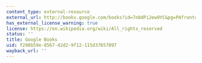```yaml
---
content_type: external-resource
external_url: http://books.google.com/books?id=7n8dPi2ew9YC&pg=PAfrontcover
has_external_license_warning: true
license: https://en.wikipedia.org/wiki/All_rights_reserved
status: ''
title: Google Books
uid: f298b59e-8567-42d2-9f12-115d37657097
wayback_url: ''
---
```

